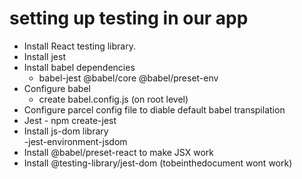 # setting up testing in our app
 - Install React testing library.
 - Install jest 
 - Install babel dependencies
    * babel-jest @babel/core @babel/preset-env
 - Configure babel
   - create babel.config.js (on root level)
 - Configure parcel config file to diable default babel transpilation
 - Jest - npm create-jest
 - Install js-dom library    
   -jest-environment-jsdom
 - Install @babel/preset-react to make JSX work 
 - Install @testing-library/jest-dom (tobeinthedocument wont work)